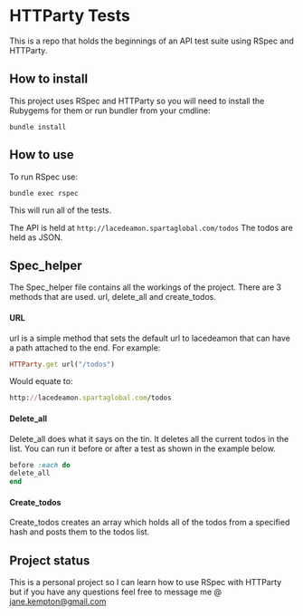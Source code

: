 # HTTParty Tests
This is a repo that holds the beginnings of an API test suite using RSpec and HTTParty.

## How to install

This project uses RSpec and HTTParty so you will need to install the Rubygems for them or run bundler from your cmdline:
```
bundle install
```

## How to use

To run RSpec use:
```
bundle exec rspec
```
This will run all of the tests.

The API is held at ```http://lacedeamon.spartaglobal.com/todos```
The todos are held as JSON.

## Spec_helper

The Spec_helper file contains all the workings of the project. There are 3 methods that are used. url, delete_all and create_todos.

#### URL

url is a simple method that sets the default url to lacedeamon that can have a path attached to the end. For example:
```ruby
HTTParty.get url("/todos")
``` 
Would equate to:
```ruby
http://lacedeamon.spartaglobal.com/todos
```

#### Delete_all

Delete_all does what it says on the tin. It deletes all the current todos in the list. You can run it before or after a test as shown in the example below.
```ruby
before :each do 
delete_all
end
```

#### Create_todos

Create_todos creates an array which holds all of the todos from a specified hash and posts them to the todos list. 

## Project status

This is a personal project so I can learn how to use RSpec with HTTParty but if you have any questions feel free to message me @ jane.kempton@gmail.com